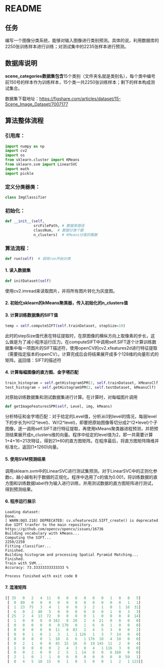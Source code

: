 # README

## 任务

编写一个图像分类系统，能够对输入图像进行类别预测。具体的说，利用数据库的2250张训练样本进行训练；对测试集中的2235张样本进行预测。



## 数据库说明

**scene_categories数据集包含**15个类别（文件夹名就是类别名），每个类中编号前150号的样本作为训练样本，15个类一共2250张训练样本；剩下的样本构成测试集合。

数据集下载地址：https://figshare.com/articles/dataset/15-Scene_Image_Dataset/7007177



## 算法整体流程

### 引用库：

```python
import numpy as np
import cv2
import os
from sklearn.cluster import KMeans
from sklearn.svm import LinearSVC
import math
import pickle
```

### 定义分类器类：

```python
class ImgClassifier
```

### 初始化：

```python
def __init__(self, 
             srcFilePath, # 数据库路径
             classNum,  # 数据分类个数
             n_clusters)  # kMeans分类的簇数
```

### 算法流程：

```python
def run(self)  # 调用run开始分类
```

#### 1. 读入数据集

```python
def initDataset(self)
```

使用cv2.imread来读取图片，并将所有图片转化为灰度图。

#### 2. 初始化sklearn的kMeans聚类器，传入初始化的n_clusters值

#### 3. 计算训练数据集的SIFT值

```python
temp = self.computeSIFT(self.trainDataset, stepSize=10)
```

此时的stepSize值代表在特征提取时，在原图像的横纵方向上取像素的步长，这么做是为了减小程序运行压力。在computeSIFT中调用self.SIFT逐个计算训练数据集中每一项图片的SIFT描述符，使用openCV的cv2.xfeatures2d进行特征提取（需要指定版本的openCV）。计算完成后会将结果展开成多个128维的向量形式的矩阵。返回值：SIFT的描述符

#### 4. 计算每幅图像的直方图、金字塔匹配

```python
train_histogram = self.getHistogramSPM(2, self.trainDataset, kMeansClf)
test_histogram = self.getHistogramSPM(2, self.testDataset, kMeansClf)
```

对原始训练数据集和测试数据集进行计算。在计算时，对每幅图片调用

```python
def getImageFeaturesSPM(self, Level, img, kMeans)
```

分析特征和金字塔匹配：对于给定的Level值，分析从0到level的情况，每层level下的步长为H/(2^level)、W/(2^level)，即要把原始图像等切分成2^(2*level)个子图像，逐一调用self.SIFT进行特征提取，再使用kMeans聚类器进程预测，并把预测结果展开成n_clusters维的向量。程序中给定的level值为2，即一共需要计算1+4+16=21次特征，得到21\*60的直方图矩阵。在程序最后，将直方图矩阵降维并标准化，返回(1\*1260)向量。

#### 5. 使用SVM预测结果

调用sklearn.svm中的LinearSVC进行测试集预测。对于LinearSVC中的正则化参数c，越小越有利于数据的正规化。程序中选用了c的值为0.001，将训练数据的直方图和训练数据label作为输入进行训练，并用测试数据的直方图矩阵进行测试，得到预测结果。

#### 6. 程序运行展示

```
Loading dataset:
Done.
[ WARN:0@3.210] DEPRECATED: cv.xfeatures2d.SIFT_create() is deprecated due SIFT tranfer to the main repository. https://github.com/opencv/opencv/issues/16736
Building vocabulary with kMeans...
Computing the SIFT...
2250/2250
Fitting classifier...
Finished.
Building histogram and processing Spatial Pyramid Matching...
Finished.
Train with SVM...
Accuracy: 73.33333333333333 %

Process finished with exit code 0

```

#### 7. 混淆矩阵

```python
[[ 35   0   2   4  11   0   0   0   0   0   0   1   0   8   5]
 [  0  89   0   0   0   0   0   0   0   0   0   0   0   1   1]
 [  1  23  75   3   4   1   0   0   3   2   1   0   1  16  31]
 [  6   0   2  40   5   0   0   0   0   0   0   1   0   3   3]
 [ 25   2   4  13  72   0   0   0   0   1   0   0   0   8  14]
 [  1   0   0   0   0 162   0  20   2   4  21   0   0   0   0]
 [  0   0   0   0   0   0 170   0   1   6   0   1   0   0   0]
 [  0   0   0   0   0  11   0  83   2   4   5   3   0   0   2]
 [  0   0   1   0   1   3   1   1 126   1   3   7  14   0   0]
 [  0   0   0   0   1  10   6   6   1 176  10   4  10   0   0]
 [  0   2   1   0   0  45  15  16   0  19 145  11   2   0   4]
 [  1   0   0   0   0   2   4   3   8   4   1 116   3   0   0]
 [  0   0   2   0   0   2   5   1  14   8   0   6 168   0   0]
 [  2   1   0   1   1   0   0   0   0   0   0   0   0  59   1]
 [  0   4   5  10  15   0   1   0   3   0   0   1   2   1 123]]

```

